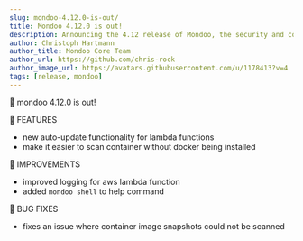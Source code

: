 ```yaml
---
slug: mondoo-4.12.0-is-out/
title: Mondoo 4.12.0 is out!
description: Announcing the 4.12 release of Mondoo, the security and compliance platform that prioritizes risks that matter most in your infrastructure.
author: Christoph Hartmann
author_title: Mondoo Core Team
author_url: https://github.com/chris-rock
author_image_url: https://avatars.githubusercontent.com/u/1178413?v=4
tags: [release, mondoo]
---
```


🥳 mondoo 4.12.0 is out!

:tada: FEATURES

- new auto-update functionality for lambda functions
- make it easier to scan container without docker being installed

🧹 IMPROVEMENTS

- improved logging for aws lambda function
- added `mondoo shell` to help command

:bug: BUG FIXES

- fixes an issue where container image snapshots could not be scanned
